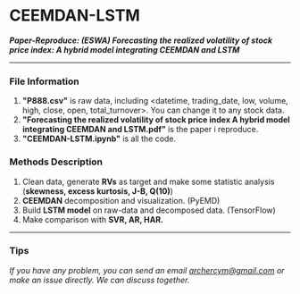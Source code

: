 # CEEMDAN-LSTM
***Paper-Reproduce: (ESWA) Forecasting the realized volatility of stock price index: A hybrid model integrating CEEMDAN and LSTM***

---

### File Information
1. **"P888.csv"** is raw data, including <datetime, trading_date, low, volume, high, close, open, total_turnover>. You can change it to any stock data.
2. **"Forecasting the realized volatility of stock price index A hybrid model integrating CEEMDAN and LSTM.pdf"** is the paper i reproduce.
3. **"CEEMDAN-LSTM.ipynb"** is all the code.

### Methods Description
1. Clean data, generate **RVs** as target and make some statistic analysis (**skewness, excess kurtosis, J-B, Q(10)**)
2. **CEEMDAN** decomposition and visualization. (PyEMD)
3. Build **LSTM model** on raw-data and decomposed data. (TensorFlow)
4. Make comparison with **SVR, AR, HAR.**

---

### Tips
*If you have any problem, you can send an email archercym@gmail.com or make an issue directly. We can discuss together.*

